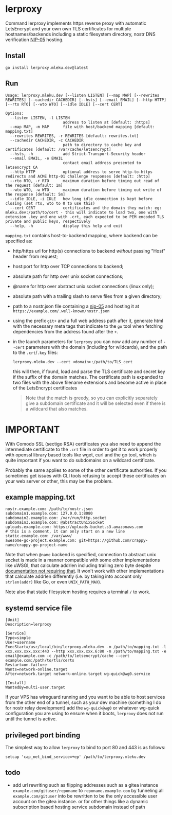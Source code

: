 # lerproxy

Command lerproxy implements https reverse proxy with automatic LetsEncrypt and your own own TLS
certificates for multiple hostnames/backends including a static filesystem directory, nostr
DNS verification [NIP-05](https://github.com/nostr-protocol/nips/blob/master/05.md) hosting.

## Install

	go install lerproxy.mleku.dev@latest

## Run

```
Usage: lerproxy.mleku.dev [--listen LISTEN] [--map MAP] [--rewrites REWRITES] [--cachedir CACHEDIR] [--hsts] [--email EMAIL] [--http HTTP] [--rto RTO] [--wto WTO] [--idle IDLE] [--cert CERT]

Options:
  --listen LISTEN, -l LISTEN
                         address to listen at [default: :https]
  --map MAP, -m MAP      file with host/backend mapping [default: mapping.txt]
  --rewrites REWRITES, -r REWRITES [default: rewrites.txt]
  --cachedir CACHEDIR, -c CACHEDIR
                         path to directory to cache key and certificates [default: /var/cache/letsencrypt]
  --hsts, -h             add Strict-Transport-Security header
  --email EMAIL, -e EMAIL
                         contact email address presented to letsencrypt CA
  --http HTTP            optional address to serve http-to-https redirects and ACME http-01 challenge responses [default: :http]
  --rto RTO, -r RTO      maximum duration before timing out read of the request [default: 1m]
  --wto WTO, -w WTO      maximum duration before timing out write of the response [default: 5m]
  --idle IDLE, -i IDLE   how long idle connection is kept before closing (set rto, wto to 0 to use this)
  --cert CERT            certificates and the domain they match: eg: mleku.dev:/path/to/cert - this will indicate to load two, one with extension .key and one with .crt, each expected to be PEM encoded TLS private and public keys, respectively
  --help, -h             display this help and exit
```

`mapping.txt` contains host-to-backend mapping, where backend can be specified
as:

* http/https url for http(s) connections to backend *without* passing "Host"
  header from request;
* host:port for http over TCP connections to backend;
* absolute path for http over unix socket connections;
* @name for http over abstract unix socket connections (linux only);
* absolute path with a trailing slash to serve files from a given directory;
* path to a nostr.json file containing a
  [nip-05](https://github.com/nostr-protocol/nips/blob/master/05.md) and
  hosting it at `https://example.com/.well-known/nostr.json`
* using the prefix `git+` and a full web address path after it, generate html
  with the necessary meta tags that indicate to the `go` tool when fetching
  dependencies from the address found after the `+`.
* in the launch parameters for `lerproxy` you can now add any number of `--cert` parameters with
  the domain (including for wildcards), and the path to the `.crt`/`.key` files:

      lerproxy.mleku.dev --cert <domain>:/path/to/TLS_cert

  this will then, if found, load and parse the TLS certificate and secret key if the suffix of
  the domain matches. The certificate path is expanded to two files with the above filename
  extensions and become active in place of the LetsEncrypt certificates

  > Note that the match is greedy, so you can explicitly separately give a subdomain
  certificate and it will be selected even if there is a wildcard that also matches.

# IMPORTANT

With Comodo SSL (sectigo RSA) certificates you also need to append the intermediate certificate 
to the `.crt` file in order to get it to work properly with openssl library based tools like 
wget, curl and the go tool, which is quite important if you want to do subdomains on a wildcard
certificate.

Probably the same applies to some of the other certificate authorities. If you sometimes get 
issues with CLI tools refusing to accept these certificates on your web server or other, this 
may be the problem.

## example mapping.txt

    nostr.example.com: /path/to/nostr.json
	subdomain1.example.com: 127.0.0.1:8080
	subdomain2.example.com: /var/run/http.socket
	subdomain3.example.com: @abstractUnixSocket
	uploads.example.com: https://uploads-bucket.s3.amazonaws.com
	# this is a comment, it can only start on a new line
	static.example.com: /var/www/
    awesome-go-project.example.com: git+https://github.com/crappy-name/crappy-go-project-name

Note that when `@name` backend is specified, connection to abstract unix socket
is made in a manner compatible with some other implementations like uWSGI, that
calculate addrlen including trailing zero byte despite [documentation not
requiring that](http://man7.org/linux/man-pages/man7/unix.7.html). It won't
work with other implementations that calculate addrlen differently (i.e. by
taking into account only `strlen(addr)` like Go, or even `UNIX_PATH_MAX`).

Note also that static filesystem hosting requires a terminal `/` to work.

## systemd service file

```
[Unit]
Description=lerproxy

[Service]
Type=simple
User=username
ExecStart=/usr/local/bin/lerproxy.mleku.dev -m /path/to/mapping.txt -l xxx.xxx.xxx.xxx:443 --http xxx.xxx.xxx.6:80 -m /path/to/mapping.txt -e email@example.com -c /path/to/letsencrypt/cache --cert example.com:/path/to/tls/certs
Restart=on-failure
Wants=network-online.target
After=network.target network-online.target wg-quick@wg0.service

[Install]
WantedBy=multi-user.target
```

If your VPS has wireguard running and you want to be able to host services from the other end of
a tunnel, such as your dev machine (something I do for nostr relay development) add the
`wg-quick@wg0` or whatever wg-quick configuration you are using to ensure when it boots,
`lerproxy` does not run until the tunnel is active.

## privileged port binding

The simplest way to allow `lerproxy` to bind to port 80 and 443 is as follows:

    setcap 'cap_net_bind_service=+ep' /path/to/lerproxy.mleku.dev

## todo

- add url rewriting such as flipping addresses such as a gitea instance
  `example.com/gituser/reponame` to `reponame.example.com` by funneling all
  `example.com/gituser` into be rewritten to be the only accessible user account on the gitea
  instance. or for other things like a dynamic subscription based hosting service subdomain
  instead of path